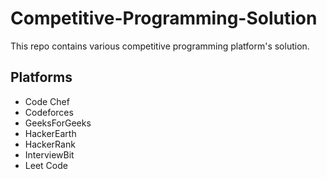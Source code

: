 # Competitive-Programming-Solution
This repo contains various competitive programming platform's solution.

## Platforms
- Code Chef
- Codeforces
- GeeksForGeeks 
- HackerEarth
- HackerRank
- InterviewBit
- Leet Code
